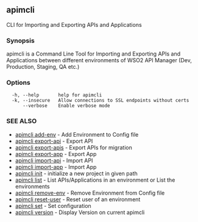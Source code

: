 ## apimcli

CLI for Importing and Exporting APIs and Applications

### Synopsis


apimcli is a Command Line Tool for Importing and Exporting APIs and Applications between different environments of WSO2 API Manager
(Dev, Production, Staging, QA etc.)

### Options

```
  -h, --help       help for apimcli
  -k, --insecure   Allow connections to SSL endpoints without certs
      --verbose    Enable verbose mode
```

### SEE ALSO
* [apimcli add-env](apimcli_add-env.md)	 - Add Environment to Config file
* [apimcli export-api](apimcli_export-api.md)	 - Export API
* [apimcli export-apis](apimcli_export-apis.md)	 - Export APIs for migration
* [apimcli export-app](apimcli_export-app.md)	 - Export App
* [apimcli import-api](apimcli_import-api.md)	 - Import API
* [apimcli import-app](apimcli_import-app.md)	 - Import App
* [apimcli init](apimcli_init.md)	 - initialize a new project in given path
* [apimcli list](apimcli_list.md)	 - List APIs/Applications in an environment or List the environments
* [apimcli remove-env](apimcli_remove-env.md)	 - Remove Environment from Config file
* [apimcli reset-user](apimcli_reset-user.md)	 - Reset user of an environment
* [apimcli set](apimcli_set.md)	 - Set configuration
* [apimcli version](apimcli_version.md)	 - Display Version on current apimcli

